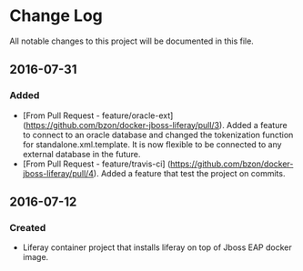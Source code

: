 
# Change Log
All notable changes to this project will be documented in this file.

## 2016-07-31 
### Added
- [From Pull Request - feature/oracle-ext] (https://github.com/bzon/docker-jboss-liferay/pull/3). Added a feature to connect to an oracle database and changed the tokenization function for standalone.xml.template. It is now flexible to be connected to any external database in the future.
- [From Pull Request - feature/travis-ci] (https://github.com/bzon/docker-jboss-liferay/pull/4). Added a feature that test the project on commits.

## 2016-07-12
### Created
- Liferay container project that installs liferay on top of Jboss EAP docker image.  
